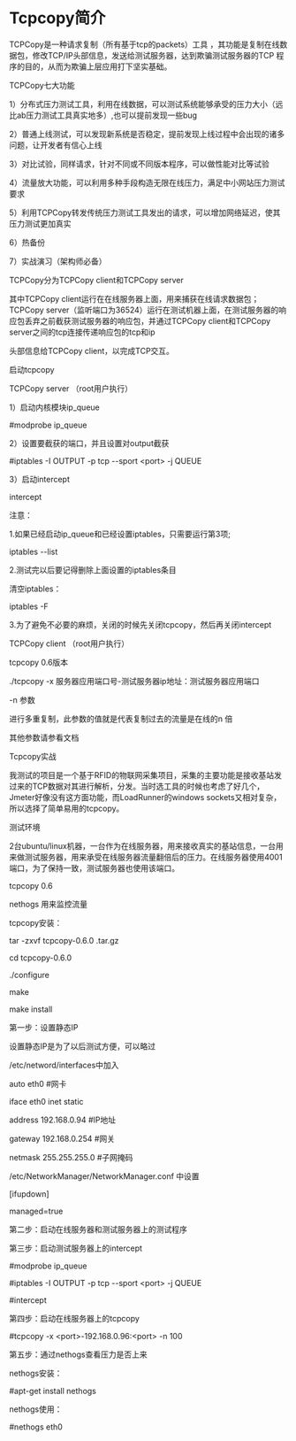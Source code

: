 # Tcpcopy简介

TCPCopy是一种请求复制（所有基于tcp的packets）工具 ，其功能是复制在线数据包，修改TCP/IP头部信息，发送给测试服务器，达到欺骗测试服务器的TCP 程序的目的，从而为欺骗上层应用打下坚实基础。



TCPCopy七大功能

1）分布式压力测试工具，利用在线数据，可以测试系统能够承受的压力大小（远比ab压力测试工具真实地多）,也可以提前发现一些bug

2）普通上线测试，可以发现新系统是否稳定，提前发现上线过程中会出现的诸多问题，让开发者有信心上线

3）对比试验，同样请求，针对不同或不同版本程序，可以做性能对比等试验

4）流量放大功能，可以利用多种手段构造无限在线压力，满足中小网站压力测试要求

5）利用TCPCopy转发传统压力测试工具发出的请求，可以增加网络延迟，使其压力测试更加真实

6）热备份

7）实战演习（架构师必备）

TCPCopy分为TCPCopy client和TCPCopy server

其中TCPCopy client运行在在线服务器上面，用来捕获在线请求数据包；TCPCopy server（监听端口为36524）运行在测试机器上面，在测试服务器的响应包丢弃之前截获测试服务器的响应包，并通过TCPCopy client和TCPCopy server之间的tcp连接传递响应包的tcp和ip

头部信息给TCPCopy client，以完成TCP交互。



启动tcpcopy

TCPCopy server （root用户执行）

1）启动内核模块ip\_queue



\#modprobe ip\_queue

2）设置要截获的端口，并且设置对output截获



\#iptables -I OUTPUT -p tcp --sport &lt;port&gt; -j QUEUE 

3）启动intercept



intercept

注意：

1.如果已经启动ip\_queue和已经设置iptables，只需要运行第3项;



iptables --list





2.测试完以后要记得删除上面设置的iptables条目

清空iptables：



iptables -F

3.为了避免不必要的麻烦，关闭的时候先关闭tcpcopy，然后再关闭intercept

TCPCopy client （root用户执行）

tcpcopy 0.6版本

./tcpcopy -x 服务器应用端口号-测试服务器ip地址：测试服务器应用端口

-n 参数

进行多重复制，此参数的值就是代表复制过去的流量是在线的n 倍

其他参数请参看文档



Tcpcopy实战

我测试的项目是一个基于RFID的物联网采集项目，采集的主要功能是接收基站发过来的TCP数据对其进行解析，分发。当时选工具的时候也考虑了好几个，Jmeter好像没有这方面功能，而LoadRunner的windows sockets又相对复杂，所以选择了简单易用的tcpcopy。



测试环境

2台ubuntu/linux机器，一台作为在线服务器，用来接收真实的基站信息，一台用来做测试服务器，用来承受在线服务器流量翻倍后的压力。在线服务器使用4001端口，为了保持一致，测试服务器也使用该端口。

tcpcopy 0.6

nethogs 用来监控流量



tcpcopy安装：

tar -zxvf tcpcopy-0.6.0 .tar.gz

cd tcpcopy-0.6.0

./configure

make

make install

第一步：设置静态IP

设置静态IP是为了以后测试方便，可以略过

/etc/netword/interfaces中加入



auto eth0 \#网卡

iface eth0 inet static

address 192.168.0.94 \#IP地址

gateway 192.168.0.254 \#网关

netmask 255.255.255.0 \#子网掩码

/etc/NetworkManager/NetworkManager.conf 中设置



\[ifupdown\]

managed=true

第二步：启动在线服务器和测试服务器上的测试程序

第三步：启动测试服务器上的intercept

\#modprobe ip\_queue

\#iptables -I OUTPUT -p tcp --sport &lt;port&gt; -j QUEUE 

\#intercept

第四步：启动在线服务器上的tcpcopy

\#tcpcopy  -x &lt;port&gt;-192.168.0.96:&lt;port&gt; -n 100

第五步：通过nethogs查看压力是否上来

nethogs安装：



\#apt-get install nethogs

nethogs使用：



\#nethogs eth0

